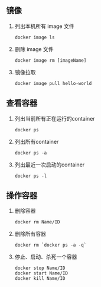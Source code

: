 ## 镜像

1. 列出本机所有 image 文件
   ```
   docker image ls
   ```
2. 删除 image 文件
   ```
   docker image rm [imageName]
   ```
3. 镜像拉取
   ```
   docker image pull hello-world
   ```

## 查看容器

1. 列出当前所有正在运行的container
   ```
   docker ps
   ```
2. 列出所有container
   ```
   docker ps -a
   ```
3. 列出最近一次启动的container

   ```
   docker ps -l
   ```

## 操作容器

1. 删除容器
   ```
   docker rm Name/ID
   ```
2. 删除所有容器
   ```
   docker rm `docker ps -a -q`
   ```
3. 停止、启动、杀死一个容器

   ```
   docker stop Name/ID  
   docker start Name/ID 
   docker kill Name/ID
   ```





